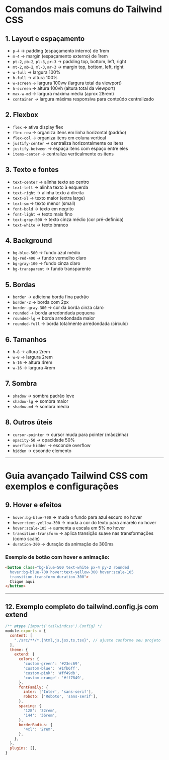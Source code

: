 
# Comandos mais comuns do Tailwind CSS

## 1. Layout e espaçamento
- `p-4` → padding (espaçamento interno) de 1rem  
- `m-4` → margin (espaçamento externo) de 1rem  
- `pt-2`, `pb-2`, `pl-3`, `pr-3` → padding top, bottom, left, right  
- `mt-2`, `mb-2`, `ml-3`, `mr-3` → margin top, bottom, left, right  
- `w-full` → largura 100%  
- `h-full` → altura 100%  
- `w-screen` → largura 100vw (largura total da viewport)  
- `h-screen` → altura 100vh (altura total da viewport)  
- `max-w-md` → largura máxima média (aprox 28rem)  
- `container` → largura máxima responsiva para conteúdo centralizado  

## 2. Flexbox
- `flex` → ativa display flex  
- `flex-row` → organiza itens em linha horizontal (padrão)  
- `flex-col` → organiza itens em coluna vertical  
- `justify-center` → centraliza horizontalmente os itens  
- `justify-between` → espaça itens com espaço entre eles  
- `items-center` → centraliza verticalmente os itens  

## 3. Texto e fontes
- `text-center` → alinha texto ao centro  
- `text-left` → alinha texto à esquerda  
- `text-right` → alinha texto à direita  
- `text-xl` → texto maior (extra large)  
- `text-sm` → texto menor (small)  
- `font-bold` → texto em negrito  
- `font-light` → texto mais fino  
- `text-gray-500` → texto cinza médio (cor pré-definida)  
- `text-white` → texto branco  

## 4. Background
- `bg-blue-500` → fundo azul médio  
- `bg-red-400` → fundo vermelho claro  
- `bg-gray-100` → fundo cinza claro  
- `bg-transparent` → fundo transparente  

## 5. Bordas
- `border` → adiciona borda fina padrão  
- `border-2` → borda com 2px  
- `border-gray-300` → cor da borda cinza claro  
- `rounded` → borda arredondada pequena  
- `rounded-lg` → borda arredondada maior  
- `rounded-full` → borda totalmente arredondada (círculo)  

## 6. Tamanhos
- `h-8` → altura 2rem  
- `w-8` → largura 2rem  
- `h-16` → altura 4rem  
- `w-16` → largura 4rem  

## 7. Sombra
- `shadow` → sombra padrão leve  
- `shadow-lg` → sombra maior  
- `shadow-md` → sombra média  

## 8. Outros úteis
- `cursor-pointer` → cursor muda para pointer (mãozinha)  
- `opacity-50` → opacidade 50%  
- `overflow-hidden` → esconde overflow  
- `hidden` → esconde elemento  

---

# Guia avançado Tailwind CSS com exemplos e configurações

## 9. Hover e efeitos

- `hover:bg-blue-700` → muda o fundo para azul escuro no hover  
- `hover:text-yellow-300` → muda a cor do texto para amarelo no hover  
- `hover:scale-105` → aumenta a escala em 5% no hover  
- `transition-transform` → aplica transição suave nas transformações (como scale)  
- `duration-300` → duração da animação de 300ms  

### Exemplo de botão com hover e animação:

```html
<button class="bg-blue-500 text-white px-4 py-2 rounded
  hover:bg-blue-700 hover:text-yellow-300 hover:scale-105
  transition-transform duration-300">
  Clique aqui
</button>
```
---

## 12. Exemplo completo do tailwind.config.js com extend

```js
/** @type {import('tailwindcss').Config} */
module.exports = {
  content: [
    "./src/**/*.{html,js,jsx,ts,tsx}", // ajuste conforme seu projeto
  ],
  theme: {
    extend: {
      colors: {
        'custom-green': '#23ec69',
        'custom-blue': '#1fb6ff',
        'custom-pink': '#ff49db',
        'custom-orange': '#ff7849',
      },
      fontFamily: {
        inter: ['Inter', 'sans-serif'],
        roboto: ['Roboto', 'sans-serif'],
      },
      spacing: {
        '128': '32rem',
        '144': '36rem',
      },
      borderRadius: {
        '4xl': '2rem',
      },
    },
  },
  plugins: [],
}
```
